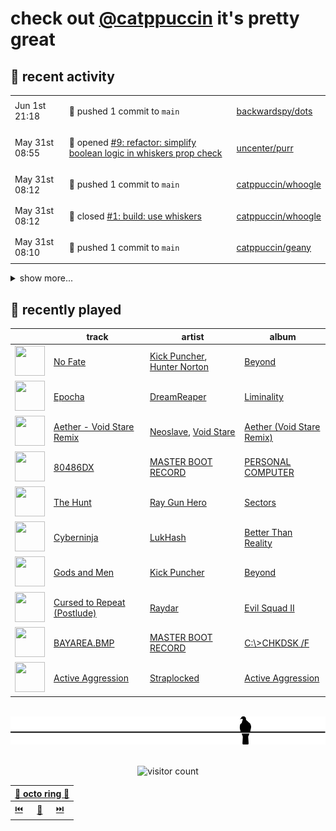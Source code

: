 # check out [@catppuccin](https://github.com/catppuccin) it's pretty great

## 📅 recent activity

<!-- SCRIPT:REPLACE:GITHUB -->
<table>
<tbody>
<tr>
<td><span title='2024-06-01T21:18:52+00:00'>Jun 1st 21:18</span></td>
<td>

🚢 pushed 1 commit to `main`

</td>
<td>

[backwardspy/dots](https://github.com/backwardspy/dots)

</td>
</tr>
<tr>
<td><span title='2024-05-31T08:55:59+00:00'>May 31st 08:55</span></td>
<td>

🚀 opened [#9: refactor: simplify boolean logic in whiskers prop check](https://github.com/uncenter/purr/pull/9)

</td>
<td>

[uncenter/purr](https://github.com/uncenter/purr)

</td>
</tr>
<tr>
<td><span title='2024-05-31T08:12:04+00:00'>May 31st 08:12</span></td>
<td>

🚢 pushed 1 commit to `main`

</td>
<td>

[catppuccin/whoogle](https://github.com/catppuccin/whoogle)

</td>
</tr>
<tr>
<td><span title='2024-05-31T08:12:03+00:00'>May 31st 08:12</span></td>
<td>

🎉 closed [#1: build: use whiskers](https://github.com/catppuccin/whoogle/pull/1)

</td>
<td>

[catppuccin/whoogle](https://github.com/catppuccin/whoogle)

</td>
</tr>
<tr>
<td><span title='2024-05-31T08:10:18+00:00'>May 31st 08:10</span></td>
<td>

🚢 pushed 1 commit to `main`

</td>
<td>

[catppuccin/geany](https://github.com/catppuccin/geany)

</td>
</tr>
</tbody>
</table>

<details>
<summary>show more...</summary>
<table>
<tbody>
<tr>
<td><span title='2024-05-31T08:10:17+00:00'>May 31st 08:10</span></td>
<td>

🎉 closed [#5: refactor: use whiskers](https://github.com/catppuccin/geany/pull/5)

</td>
<td>

[catppuccin/geany](https://github.com/catppuccin/geany)

</td>
</tr>
<tr>
<td><span title='2024-05-31T08:09:09+00:00'>May 31st 08:09</span></td>
<td>

🚢 pushed 1 commit to `main`

</td>
<td>

[catppuccin/warp](https://github.com/catppuccin/warp)

</td>
</tr>
<tr>
<td><span title='2024-05-31T08:09:08+00:00'>May 31st 08:09</span></td>
<td>

🎉 closed [#8: build: use whiskers](https://github.com/catppuccin/warp/pull/8)

</td>
<td>

[catppuccin/warp](https://github.com/catppuccin/warp)

</td>
</tr>
<tr>
<td><span title='2024-05-31T08:08:58+00:00'>May 31st 08:08</span></td>
<td>

🚢 pushed 1 commit to `main`

</td>
<td>

[catppuccin/k9s](https://github.com/catppuccin/k9s)

</td>
</tr>
<tr>
<td><span title='2024-05-31T08:08:57+00:00'>May 31st 08:08</span></td>
<td>

🎉 closed [#9: refactor: use whiskers](https://github.com/catppuccin/k9s/pull/9)

</td>
<td>

[catppuccin/k9s](https://github.com/catppuccin/k9s)

</td>
</tr>
<tr>
<td><span title='2024-05-31T08:08:37+00:00'>May 31st 08:08</span></td>
<td>

🚢 pushed 1 commit to `main`

</td>
<td>

[catppuccin/monkeytype](https://github.com/catppuccin/monkeytype)

</td>
</tr>
<tr>
<td><span title='2024-05-31T08:08:36+00:00'>May 31st 08:08</span></td>
<td>

🎉 closed [#4: refactor: use whiskers](https://github.com/catppuccin/monkeytype/pull/4)

</td>
<td>

[catppuccin/monkeytype](https://github.com/catppuccin/monkeytype)

</td>
</tr>
<tr>
<td><span title='2024-05-30T10:57:44+00:00'>May 30th 10:57</span></td>
<td>

🚢 pushed 1 commit to `main`

</td>
<td>

[catppuccin/rust](https://github.com/catppuccin/rust)

</td>
</tr>
<tr>
<td><span title='2024-05-30T10:57:44+00:00'>May 30th 10:57</span></td>
<td>

🎉 closed [#29: feat(codegen): replace code strings with tokenstreams](https://github.com/catppuccin/rust/pull/29)

</td>
<td>

[catppuccin/rust](https://github.com/catppuccin/rust)

</td>
</tr>
<tr>
<td><span title='2024-05-30T10:56:41+00:00'>May 30th 10:56</span></td>
<td>

🚀 opened [#29: feat(codegen): replace code strings with tokenstreams](https://github.com/catppuccin/rust/pull/29)

</td>
<td>

[catppuccin/rust](https://github.com/catppuccin/rust)

</td>
</tr>
<tr>
<td><span title='2024-05-29T22:00:49+00:00'>May 29th 22:00</span></td>
<td>

🚢 pushed 1 commit to `main`

</td>
<td>

[catppuccin/toolbox](https://github.com/catppuccin/toolbox)

</td>
</tr>
<tr>
<td><span title='2024-05-29T22:00:48+00:00'>May 29th 22:00</span></td>
<td>

🎉 closed [#235: feat(whiskers): tidy up output formats, general clean up](https://github.com/catppuccin/toolbox/pull/235)

</td>
<td>

[catppuccin/toolbox](https://github.com/catppuccin/toolbox)

</td>
</tr>
<tr>
<td><span title='2024-05-29T16:55:12+00:00'>May 29th 16:55</span></td>
<td>

🚀 opened [#235: feat(whiskers): tidy up output formats, general clean up](https://github.com/catppuccin/toolbox/pull/235)

</td>
<td>

[catppuccin/toolbox](https://github.com/catppuccin/toolbox)

</td>
</tr>
<tr>
<td><span title='2024-05-29T09:22:41+00:00'>May 29th 09:22</span></td>
<td>

💬 commented on [#234: ci(release-please): use action from `googleapis`](https://github.com/catppuccin/toolbox/pull/234)

</td>
<td>

[catppuccin/toolbox](https://github.com/catppuccin/toolbox)

</td>
</tr>
</tbody>
</table>
</details>
<!-- SCRIPT:REPLACE:GITHUB -->

## 🎵 recently played

<!-- SCRIPT:REPLACE:SPOTIFY -->
| | track | artist | album |
| - | - | - | - |
| <img src="https://i.scdn.co/image/ab67616d00004851a91375258dc7d5a509379cc3" width="48" height="48"> | [No Fate](https://open.spotify.com/track/4FRRTbB2tIkbTOKQ19Bjyw) | [Kick Puncher](https://open.spotify.com/artist/1WvDvicIZrQVB2gFXZHIBN), [Hunter Norton](https://open.spotify.com/artist/6Ub4RvEkF8z2sIpI03Ktsx) | [Beyond](https://open.spotify.com/track/4FRRTbB2tIkbTOKQ19Bjyw) |
| <img src="https://i.scdn.co/image/ab67616d00004851d452732763b07186c51c0df4" width="48" height="48"> | [Epocha](https://open.spotify.com/track/2GlELxHC9OOS2LNZ744x5V) | [DreamReaper](https://open.spotify.com/artist/3ymwdUUHPaNIVeWoACbiIg) | [Liminality](https://open.spotify.com/track/2GlELxHC9OOS2LNZ744x5V) |
| <img src="https://i.scdn.co/image/ab67616d000048518ba859ccf236bc88c7272d7b" width="48" height="48"> | [Aether - Void Stare Remix](https://open.spotify.com/track/0xqXXyPIb9r1K9llsOz9ZL) | [Neoslave](https://open.spotify.com/artist/5iaVOli0HEhe5paNpfBnO6), [Void Stare](https://open.spotify.com/artist/3mY59hXbxn6FdObPv3t0bf) | [Aether (Void Stare Remix)](https://open.spotify.com/track/0xqXXyPIb9r1K9llsOz9ZL) |
| <img src="https://i.scdn.co/image/ab67616d00004851a71f0689de6b3774e6985e15" width="48" height="48"> | [80486DX](https://open.spotify.com/track/0YncrpbnhzS1loSyI0nB0Z) | [MASTER BOOT RECORD](https://open.spotify.com/artist/77s5NAGQbxu8oLstaqSwHE) | [PERSONAL COMPUTER](https://open.spotify.com/track/0YncrpbnhzS1loSyI0nB0Z) |
| <img src="https://i.scdn.co/image/ab67616d00004851f35000e298be1a3b81fe976f" width="48" height="48"> | [The Hunt](https://open.spotify.com/track/0AqX9t0pxuSXiGcWrrj71B) | [Ray Gun Hero](https://open.spotify.com/artist/75QDtvSbmuKHyb0GXCiUZh) | [Sectors](https://open.spotify.com/track/0AqX9t0pxuSXiGcWrrj71B) |
| <img src="https://i.scdn.co/image/ab67616d00004851ed368e9a55374f9b703f79e3" width="48" height="48"> | [Cyberninja](https://open.spotify.com/track/1t4HDUOno12uGisZ19cwK3) | [LukHash](https://open.spotify.com/artist/3hvgLXeDFNiqDOVXl0xTge) | [Better Than Reality](https://open.spotify.com/track/1t4HDUOno12uGisZ19cwK3) |
| <img src="https://i.scdn.co/image/ab67616d00004851a91375258dc7d5a509379cc3" width="48" height="48"> | [Gods and Men](https://open.spotify.com/track/1vLNidhusflbzhyvwIeGsx) | [Kick Puncher](https://open.spotify.com/artist/1WvDvicIZrQVB2gFXZHIBN) | [Beyond](https://open.spotify.com/track/1vLNidhusflbzhyvwIeGsx) |
| <img src="https://i.scdn.co/image/ab67616d00004851920e394973de3775219fcc14" width="48" height="48"> | [Cursed to Repeat (Postlude)](https://open.spotify.com/track/4TZhkDK2RPKvJkGSVFVxP8) | [Raydar](https://open.spotify.com/artist/42cxe5wNs7fE5nRbEt00Xe) | [Evil Squad II](https://open.spotify.com/track/4TZhkDK2RPKvJkGSVFVxP8) |
| <img src="https://i.scdn.co/image/ab67616d0000485119ca2da1fcec44b49417a717" width="48" height="48"> | [BAYAREA.BMP](https://open.spotify.com/track/2yLa3vTYm9y5CUjdKMOZgC) | [MASTER BOOT RECORD](https://open.spotify.com/artist/77s5NAGQbxu8oLstaqSwHE) | [C​:\​​>CHKDSK /F](https://open.spotify.com/track/2yLa3vTYm9y5CUjdKMOZgC) |
| <img src="https://i.scdn.co/image/ab67616d0000485112d6c4442a944e713513d3b5" width="48" height="48"> | [Active Aggression](https://open.spotify.com/track/3P8mwZU88jpUip89PaCeHA) | [Straplocked](https://open.spotify.com/artist/0B5VpPE6AnClqge7VjjaPg) | [Active Aggression](https://open.spotify.com/track/3P8mwZU88jpUip89PaCeHA) |

<!-- SCRIPT:REPLACE:SPOTIFY -->

<br>

<div align="center">

<picture>
    <source media="(prefers-color-scheme: light)" srcset="assets/pigeon-light.svg">
    <source media="(prefers-color-scheme: dark)" srcset="assets/pigeon-dark.svg">
    <img alt="pigeon sitting on a wire" src="assets/pigeon-light.svg">
</picture>

<br>
<br>

![visitor count](https://profile-counter.glitch.me/backwardspy/count.svg)

<table>
    <thead>
        <th colspan="3"><a href="https://octo-ring.com">🐙 octo ring 🐙</a></th>
    </thead>
    <tbody>
        <td><a href="https://octo-ring.com/p/backwardspy/prev">⏮️</a></td>
        <td><a href="https://octo-ring.com/p/backwardspy/random">🔀</a></td>
        <td><a href="https://octo-ring.com/p/backwardspy/next">⏭️</a></td>
    </tbody>
</table>

</div>
